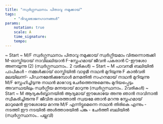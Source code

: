 ```yaml
---
title: "സ്വർഗ്ഗസ്ഥനാം പിതാവു നമുക്കായ്"
tags:
    - "ദിവ്യഭോജനഗാനങ്ങൾ"
params:
    notation: true
    scale: A
    time_signature: 
    tempo: 
---
```

~ Start ~
M/F
സ്വർഗ്ഗസ്ഥനാം പിതാവു നമുക്കായ്
സ്വർഗ്ഗീയമാം വിരുന്നൊരുക്കി
M-ഓസ്തിയായ് നാവിലലിയാൻ
F-സ്നേഹമായ് ജീവൻ പകരാൻ
C-ഈശോ അണയുന്നു (2)
 (സ്വർഗ്ഗസ്ഥനാം.. 2 വരികൾ)
~ Start ~
M
പാവനമീ ബലിയിൽ പാപികൾ - നമ്മൾക്കായ്
ഓസ്തിയിൽ വാഴുമീ നാഥൻ മുറിയുന്നു
F
കാൽവരി മലയിലന്ന്- പീഡനമേൽക്കുമ്പോൾ
മനമതിൽ സഹനമായ്  നാഥൻ മുറിയുന്നു
M/F
സ്നേഹിച്ചിടുന്നു നാഥൻ മാറോടു ചേർത്തെന്നുമെന്നും
മുറിയപ്പെടും അവസ്ഥയിലും സ്വർഗ്ഗീയ മന്നയായ് മാറുന്നു
(സ്വർഗ്ഗസ്ഥനാം.. 2വരികൾ)
~ Start ~
M
ആദ്യകുർബ്ബാനയിൽ ആദ്യമായ് ഈശോയേ
അന്നു ഞാൻ നാവിനാൽ സ്വീകരിച്ചിരുന്നു
F
ജീവിത ഭാരത്താൽ സ്വയമേ ഞാൻ മറന്നു
സ്നേഹമായ് മാറുമെൻ ഈശോയേ മറന്നു
M/F
എന്നിട്ടുമെന്നെ നാഥൻ തിരികെ എന്നും - നടത്തി
ഈ നടയിൽ അൾത്താരയിൽ പങ്കു - ചേർത്തീ ബലിയിൽ
(സ്വർഗ്ഗസ്ഥനാം.. പല്ലവി)
